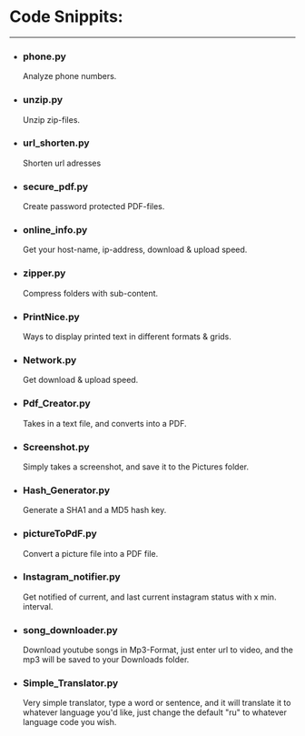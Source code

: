 # Code Snippits:
__________________________
- ### phone.py  
    Analyze phone numbers.  
- ### unzip.py  
    Unzip zip-files.  
- ### url_shorten.py  
    Shorten url adresses
- ### secure_pdf.py  
    Create password protected PDF-files.
- ### online_info.py  
    Get your host-name, ip-address, download & upload speed.
- ### zipper.py  
    Compress folders with sub-content.  
- ### PrintNice.py  
    Ways to display printed text in different formats & grids.  
- ### Network.py  
    Get download & upload speed.  
- ### Pdf_Creator.py  
    Takes in a text file, and converts into a PDF.  
- ### Screenshot.py  
    Simply takes a screenshot, and save it to the Pictures folder.  
- ### Hash_Generator.py  
    Generate a SHA1 and a MD5 hash key.  
- ### pictureToPdF.py
    Convert a picture file into a PDF file.
- ### Instagram_notifier.py
    Get notified of current, and last current instagram status with x min. interval. 
- ### song_downloader.py
    Download youtube songs in Mp3-Format, just enter url to video, and the mp3 will be saved to your Downloads folder.  
- ### Simple_Translator.py
    Very simple translator, type a word or sentence, and it will translate it to whatever language you'd like, just change the default "ru" to whatever language code you wish. 
